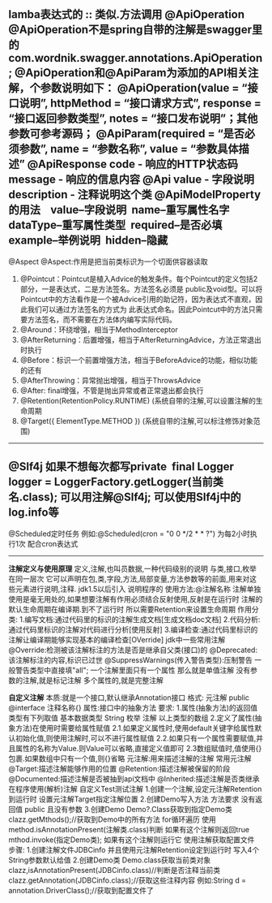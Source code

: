 lamba表达式的 :: 类似.方法调用
@ApiOperation
@ApiOperation不是spring自带的注解是swagger里的
com.wordnik.swagger.annotations.ApiOperation;
@ApiOperation和@ApiParam为添加的API相关注解，个参数说明如下：
@ApiOperation(value = “接口说明”, httpMethod = “接口请求方式”, response = “接口返回参数类型”, notes = “接口发布说明”；其他参数可参考源码；
@ApiParam(required = “是否必须参数”, name = “参数名称”, value = “参数具体描述”
@ApiResponse
code - 响应的HTTP状态码
message - 响应的信息内容
@Api
value - 字段说明
description - 注释说明这个类
@ApiModelProperty的用法   
value–字段说明 
name–重写属性名字 
dataType–重写属性类型 
required–是否必填 
example–举例说明 
hidden–隐藏
---
@Aspect
@Aspect:作用是把当前类标识为一个切面供容器读取
1.  @Pointcut：Pointcut是植入Advice的触发条件。每个Pointcut的定义包括2部分，一是表达式，二是方法签名。方法签名必须是 public及void型。可以将Pointcut中的方法看作是一个被Advice引用的助记符，因为表达式不直观，因此我们可以通过方法签名的方式为 此表达式命名。因此Pointcut中的方法只需要方法签名，而不需要在方法体内编写实际代码。
2.  @Around：环绕增强，相当于MethodInterceptor
3.  @AfterReturning：后置增强，相当于AfterReturningAdvice，方法正常退出时执行
4.  @Before：标识一个前置增强方法，相当于BeforeAdvice的功能，相似功能的还有
5.  @AfterThrowing：异常抛出增强，相当于ThrowsAdvice
6.  @After: final增强，不管是抛出异常或者正常退出都会执行
1.  @Retention(RetentionPolicy.RUNTIME)
(系统自带的注解,可以设置注解的生命周期
2.  @Target({ ElementType.METHOD })
(系统自带的注解,可以标注修饰对象范围)
---
@Slf4j
如果不想每次都写private  final Logger logger = LoggerFactory.getLogger(当前类名.class); 可以用注解@Slf4j;
可以使用Slf4j中的 log.info等
---
@Scheduled定时任务
例如:@Scheduled(cron = "0 0 */2 * * ?")
为每2小时执行1次
配合cron表达式

---
**注解定义与使用原理**
	定义,注解,也叫员数据,一种代码级别的说明
	与类,接口,枚举在同一层次
	它可以声明在包,类,字段,方法,局部变量,方法参数等的前面,用来对这些元素进行说明,注释.
	jdk1.5以后引入
	说明程序的
	使用方法:@注解名称
	注解单独使用是毫无用处的,如果想要注解有作用必须结合反射使用,反射是在运行时
	注解的默认生命周期在编译期.到不了运行时
	所以需要Retention来设置生命周期
	作用分类:
	1.编写文档:通过代码里的标识的注解生成文档[生成文档doc文档]
	2.代码分析:通过代码里标识的注解对代码进行分析[使用反射]
	3.编译检查:通过代码里标识的注解让编译期能够实现基本的编译检查[OVerride]
	jdk中一些常用注解
	@Override:检测被该注解标注的方法是否是继承自父类(接口)的
	@Deprecated:该注解标注的内容,标识已过世
	@SuppressWarnings(传入警告类型):压制警告
	一般警告类型中直接填"all";
	一个注解里面只有一个属性 那么就是单值注解
	没有参数的注解,就是标记注解
	多个属性的,就是完整注解

**自定义注解**
	本质:就是一个接口,默认继承Annotation接口
	格式:
	元注解
	public @interface 注释名称{}
	属性:接口中的抽象方法
	要求:
	1.属性(抽象方法)的返回值类型有下列取值
	基本数据类型
	String
	枚举
	注解
	以上类型的数组
	2.定义了属性(抽象方法)在使用时需要给属性赋值
	2.1.如果定义属性时,使用default关键字给属性默认初始化值,则使用注解时,可以不进行属性赋值
	2.2.如果只有一个属性需要赋值,并且属性的名称为Value.则Value可以省略,直接定义值即可
	2.3数组赋值时,值使用{}包裹.如果数组中只有一个值,则{}省略
	元注解:用来描述注解的注解
	常用元注解
		@Target:描述注解能够作用的位置
		@Retention:描述注解被保留的阶段
		@Documented:描述注解是否被抽到api文档中
		@Inherited:描述注解是否类继承
		在程序使用(解析)注解
自定义Test测试注解
1.创建一个注解,设定元注解Retention到运行时
设置元注解Target指定注解位置
2.创建Demo写入方法
方法要求 没有返回值 public 且没有参数
3.创建Demo
Demo?.Class获取到指定Demo类
clazz.getMthods();//获取到Demo中的所有方法
for循环遍历
使用method.isAnnotationPresent(注解类.class)判断
如果有这个注解则返回true
mthod.invoke(指定Demo类);
如果有这个注解则运行它
使用注解获取配置文件
步骤:
1.创建注解文件JDBCinfo
并且使用元注解Retention设定到运行时
写入4个String参数默认给值
2.创建Demo类
Demo.class获取当前类对象
clazz,isAnnotationPresent(JDBCinfo.class)//判断是否注释当前类
clazz.getAnnotation(JDBCinfo.class);//获取这些注释内容
例如:String d = annotation.DriverClass();//获取到配置文件了
